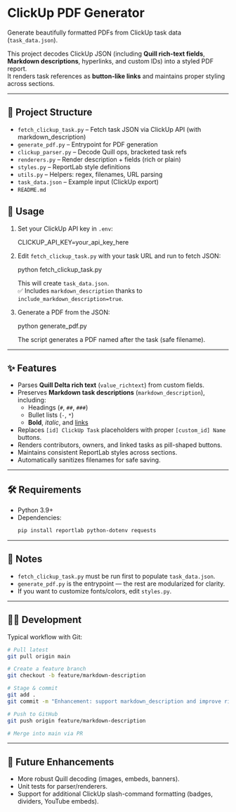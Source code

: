 # ClickUp PDF Generator

Generate beautifully formatted PDFs from ClickUp task data (`task_data.json`).

This project decodes ClickUp JSON (including **Quill rich-text fields**, **Markdown descriptions**, hyperlinks, and custom IDs) into a styled PDF report.  
It renders task references as **button-like links** and maintains proper styling across sections.

---

## 🔧 Project Structure

- `fetch_clickup_task.py` – Fetch task JSON via ClickUp API (with markdown_description)
- `generate_pdf.py` – Entrypoint for PDF generation
- `clickup_parser.py` – Decode Quill ops, bracketed task refs
- `renderers.py` – Render description + fields (rich or plain)
- `styles.py` – ReportLab style definitions
- `utils.py` – Helpers: regex, filenames, URL parsing
- `task_data.json` – Example input (ClickUp export)
- `README.md`

## 🚀 Usage

1. Set your ClickUp API key in `.env`:
   
   CLICKUP_API_KEY=your_api_key_here
   
2. Edit `fetch_clickup_task.py` with your task URL and run to fetch JSON:
   
   python fetch_clickup_task.py
   
   This will create `task_data.json`.  
   ✅ Includes `markdown_description` thanks to `include_markdown_description=true`.

3. Generate a PDF from the JSON:
   
   python generate_pdf.py
   
   The script generates a PDF named after the task (safe filename).

---

## ✨ Features

- Parses **Quill Delta rich text** (`value_richtext`) from custom fields.
- Preserves **Markdown task descriptions** (`markdown_description`), including:
  - Headings (`#`, `##`, `###`)
  - Bullet lists (`-`, `*`)
  - **Bold**, *italic*, and [links](url)
- Replaces `[id] ClickUp Task` placeholders with proper `[custom_id] Name` buttons.
- Renders contributors, owners, and linked tasks as pill-shaped buttons.
- Maintains consistent ReportLab styles across sections.
- Automatically sanitizes filenames for safe saving.

---

## 🛠 Requirements

- Python 3.9+
- Dependencies:
  ```bash
  pip install reportlab python-dotenv requests
  ```

---

## 📌 Notes

- `fetch_clickup_task.py` must be run first to populate `task_data.json`.
- `generate_pdf.py` is the entrypoint — the rest are modularized for clarity.
- If you want to customize fonts/colors, edit `styles.py`.

---

## 🧑‍💻 Development

Typical workflow with Git:

```bash
# Pull latest
git pull origin main

# Create a feature branch
git checkout -b feature/markdown-description

# Stage & commit
git add .
git commit -m "Enhancement: support markdown_description and improve rich text rendering"

# Push to GitHub
git push origin feature/markdown-description

# Merge into main via PR
```

---

## 🔮 Future Enhancements

- More robust Quill decoding (images, embeds, banners).
- Unit tests for parser/renderers.
- Support for additional ClickUp slash-command formatting (badges, dividers, YouTube embeds).
